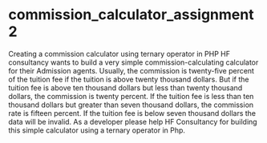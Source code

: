 # commission_calculator_assignment2
Creating a commission calculator using ternary operator in PHP
HF consultancy wants to build a very simple commission-calculating calculator for their Admission agents. Usually, the commission is twenty-five percent of the tuition fee if the tuition is above twenty thousand dollars. But if the tuition fee is above ten thousand dollars but less than twenty thousand dollars, the commission is twenty percent. If the tuition fee is less than ten thousand dollars but greater than seven thousand dollars,  the commission rate is fifteen percent. If the tuition fee is below seven thousand dollars the data will be invalid. As a developer please help HF Consultancy for building this simple calculator using a ternary operator in Php.
